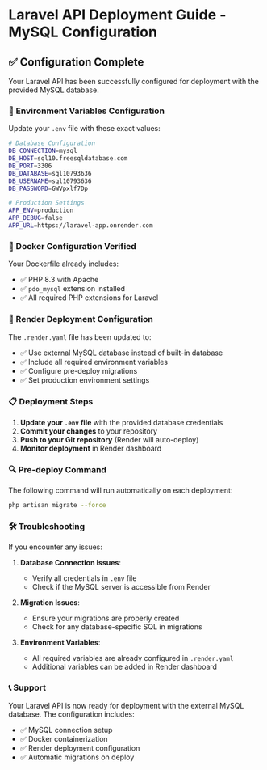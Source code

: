 # Laravel API Deployment Guide - MySQL Configuration

## ✅ Configuration Complete

Your Laravel API has been successfully configured for deployment with the provided MySQL database.

### 🔧 Environment Variables Configuration

Update your `.env` file with these exact values:

```bash
# Database Configuration
DB_CONNECTION=mysql
DB_HOST=sql10.freesqldatabase.com
DB_PORT=3306
DB_DATABASE=sql10793636
DB_USERNAME=sql10793636
DB_PASSWORD=GWVpxlf7Dp

# Production Settings
APP_ENV=production
APP_DEBUG=false
APP_URL=https://laravel-app.onrender.com
```

### 🐳 Docker Configuration Verified

Your Dockerfile already includes:
- ✅ PHP 8.3 with Apache
- ✅ `pdo_mysql` extension installed
- ✅ All required PHP extensions for Laravel

### 🚀 Render Deployment Configuration

The `.render.yaml` file has been updated to:
- ✅ Use external MySQL database instead of built-in database
- ✅ Include all required environment variables
- ✅ Configure pre-deploy migrations
- ✅ Set production environment settings

### 📋 Deployment Steps

1. **Update your `.env` file** with the provided database credentials
2. **Commit your changes** to your repository
3. **Push to your Git repository** (Render will auto-deploy)
4. **Monitor deployment** in Render dashboard

### 🔍 Pre-deploy Command
The following command will run automatically on each deployment:
```bash
php artisan migrate --force
```

### 🛠️ Troubleshooting

If you encounter any issues:

1. **Database Connection Issues**:
   - Verify all credentials in `.env` file
   - Check if the MySQL server is accessible from Render

2. **Migration Issues**:
   - Ensure your migrations are properly created
   - Check for any database-specific SQL in migrations

3. **Environment Variables**:
   - All required variables are already configured in `.render.yaml`
   - Additional variables can be added in Render dashboard

### 📞 Support

Your Laravel API is now ready for deployment with the external MySQL database. The configuration includes:
- ✅ MySQL connection setup
- ✅ Docker containerization
- ✅ Render deployment configuration
- ✅ Automatic migrations on deploy
